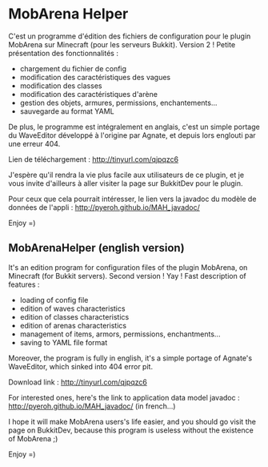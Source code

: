 MobArena Helper
==============

C'est un programme d'édition des fichiers de configuration pour le plugin MobArena sur Minecraft (pour les serveurs Bukkit). Version 2 ! Petite présentation des fonctionnalités :
- chargement du fichier de config
- modification des caractéristiques des vagues
- modification des classes
- modification des caractéristiques d'arène
- gestion des objets, armures, permissions, enchantements...
- sauvegarde au format YAML

De plus, le programme est intégralement en anglais, c'est un simple portage du WaveEditor développé à l'origine par Agnate, et depuis lors englouti par une erreur 404.

Lien de téléchargement : http://tinyurl.com/qjpqzc6

J'espère qu'il rendra la vie plus facile aux utilisateurs de ce plugin, et je vous invite d'ailleurs à aller visiter la page sur BukkitDev pour le plugin.

Pour ceux que cela pourrait intéresser, le lien vers la javadoc du modèle de données de l'appli :
http://pyeroh.github.io/MAH_javadoc/

Enjoy =)




MobArenaHelper (english version)
-------------

It's an edition program for configuration files of the plugin MobArena, on Minecraft (for Bukkit servers). Second version ! Yay ! Fast description of features :
- loading of config file
- edition of waves characteristics
- edition of classes characteristics
- edition of arenas characteristics
- management of items, armors, permissions, enchantments...
- saving to YAML file format
 
Moreover, the program is fully in english, it's a simple portage of Agnate's WaveEditor, which sinked into 404 error pit.

Download link : http://tinyurl.com/qjpqzc6

For interested ones, here's the link to application data model javadoc :
http://pyeroh.github.io/MAH_javadoc/ (in french...)

I hope it will make MobArena users's life easier, and you should go visit the page on BukkitDev, because this program is useless without the existence of MobArena ;)

Enjoy =)
